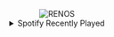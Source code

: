 <div align="center">
<picture>
    <source media="(prefers-color-scheme: dark)" srcset="https://i.ibb.co/XtztKmJ/output-gif.gif">
    <source media="(prefers-color-scheme: light)" srcset="https://i.ibb.co/XtztKmJ/output-gif.gif">
    <img alt="RENOS" src="https://i.ibb.co/XtztKmJ/output-gif.gif">
</picture>
<details>
<summary>Spotify Recently Played</summary>
<img src="https://spotify-recently-played-readme.vercel.app/api?user=31d6d6zerc5ct6kck32na2ozsqf4&unique=1&width=400" alt="Spotify" />
</details>
</div>

<!-- Image deletion URL: https://ibb.co/6F4FT6s/b898bfc46aecff9880c75687ba9fcd46 -->